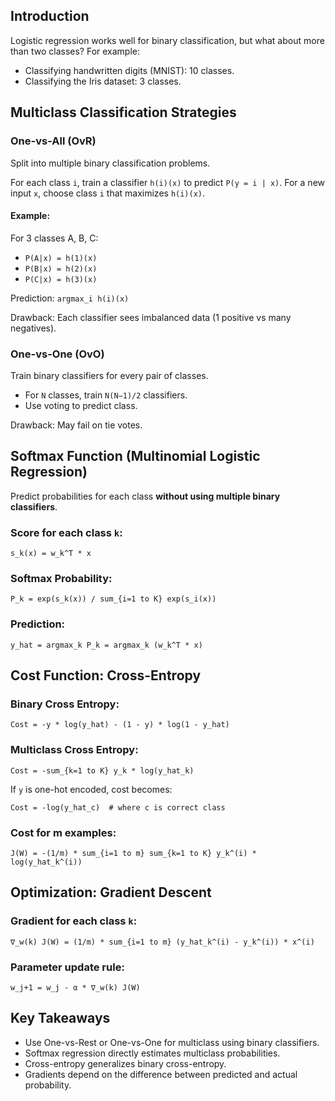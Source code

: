 ## Introduction

Logistic regression works well for binary classification, but what about more than two classes? For example:
- Classifying handwritten digits (MNIST): 10 classes.
- Classifying the Iris dataset: 3 classes.

## Multiclass Classification Strategies

### One-vs-All (OvR)
Split into multiple binary classification problems.

For each class `i`, train a classifier `h(i)(x)` to predict `P(y = i | x)`. For a new input `x`, choose class `i` that maximizes `h(i)(x)`.

#### Example:
For 3 classes A, B, C:
- `P(A|x) = h(1)(x)`
- `P(B|x) = h(2)(x)`
- `P(C|x) = h(3)(x)`

Prediction: `argmax_i h(i)(x)`

Drawback: Each classifier sees imbalanced data (1 positive vs many negatives).

### One-vs-One (OvO)
Train binary classifiers for every pair of classes.

- For `N` classes, train `N(N−1)/2` classifiers.
- Use voting to predict class.

Drawback: May fail on tie votes.

## Softmax Function (Multinomial Logistic Regression)

Predict probabilities for each class **without using multiple binary classifiers**.

### Score for each class `k`:
```
s_k(x) = w_k^T * x
```

### Softmax Probability:
```
P_k = exp(s_k(x)) / sum_{i=1 to K} exp(s_i(x))
```

### Prediction:
```
y_hat = argmax_k P_k = argmax_k (w_k^T * x)
```

## Cost Function: Cross-Entropy

### Binary Cross Entropy:
```
Cost = -y * log(y_hat) - (1 - y) * log(1 - y_hat)
```

### Multiclass Cross Entropy:
```
Cost = -sum_{k=1 to K} y_k * log(y_hat_k)
```

If `y` is one-hot encoded, cost becomes:
```
Cost = -log(y_hat_c)  # where c is correct class
```

### Cost for m examples:
```
J(W) = -(1/m) * sum_{i=1 to m} sum_{k=1 to K} y_k^(i) * log(y_hat_k^(i))
```

## Optimization: Gradient Descent

### Gradient for each class `k`:
```
∇_w(k) J(W) = (1/m) * sum_{i=1 to m} (y_hat_k^(i) - y_k^(i)) * x^(i)
```

### Parameter update rule:
```
w_j+1 = w_j - α * ∇_w(k) J(W)
```

## Key Takeaways
- Use One-vs-Rest or One-vs-One for multiclass using binary classifiers.
- Softmax regression directly estimates multiclass probabilities.
- Cross-entropy generalizes binary cross-entropy.
- Gradients depend on the difference between predicted and actual probability.
